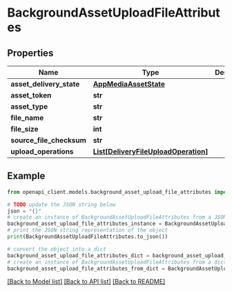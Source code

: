 # BackgroundAssetUploadFileAttributes


## Properties

Name | Type | Description | Notes
------------ | ------------- | ------------- | -------------
**asset_delivery_state** | [**AppMediaAssetState**](AppMediaAssetState.md) |  | [optional] 
**asset_token** | **str** |  | [optional] 
**asset_type** | **str** |  | [optional] 
**file_name** | **str** |  | [optional] 
**file_size** | **int** |  | [optional] 
**source_file_checksum** | **str** |  | [optional] 
**upload_operations** | [**List[DeliveryFileUploadOperation]**](DeliveryFileUploadOperation.md) |  | [optional] 

## Example

```python
from openapi_client.models.background_asset_upload_file_attributes import BackgroundAssetUploadFileAttributes

# TODO update the JSON string below
json = "{}"
# create an instance of BackgroundAssetUploadFileAttributes from a JSON string
background_asset_upload_file_attributes_instance = BackgroundAssetUploadFileAttributes.from_json(json)
# print the JSON string representation of the object
print(BackgroundAssetUploadFileAttributes.to_json())

# convert the object into a dict
background_asset_upload_file_attributes_dict = background_asset_upload_file_attributes_instance.to_dict()
# create an instance of BackgroundAssetUploadFileAttributes from a dict
background_asset_upload_file_attributes_from_dict = BackgroundAssetUploadFileAttributes.from_dict(background_asset_upload_file_attributes_dict)
```
[[Back to Model list]](../README.md#documentation-for-models) [[Back to API list]](../README.md#documentation-for-api-endpoints) [[Back to README]](../README.md)


